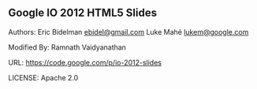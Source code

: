 ## Google IO 2012 HTML5 Slides

Authors: 
  Eric Bidelman <ebidel@gmail.com>
  Luke Mahé <lukem@google.com>
  
Modified By:
  Ramnath Vaidyanathan

URL: https://code.google.com/p/io-2012-slides

LICENSE: Apache 2.0

